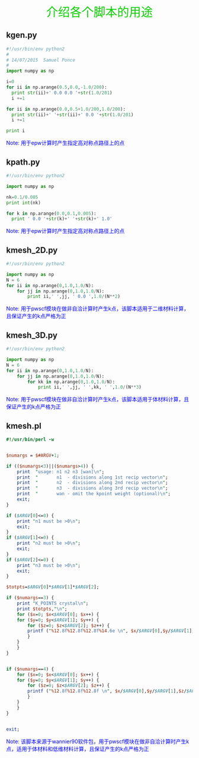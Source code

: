 <center> <font color=red, size=6>介绍各个脚本的用途 </font> </center>

## kgen.py
``` python
#!/usr/bin/env python2
#
# 14/07/2015  Samuel Ponce
#
import numpy as np

i=0
for ii in np.arange(0.5,0.0,-1.0/200):
  print str(ii)+' 0.0 0.0 '+str(1.0/201)
  i +=1

for ii in np.arange(0.0,0.5+1.0/200,1.0/200):
  print str(ii)+' '+str(ii)+' 0.0 '+str(1.0/201)
  i +=1

print i
```
<font color=blue> Note: 用于epw计算时产生指定高对称点路径上的点 </font>

## kpath.py
``` python
#!/usr/bin/env python2

import numpy as np

nk=0.1/0.005
print int(nk)

for k in np.arange(0.0,0.1,0.005):
  print ' 0.0 '+str(k)+' '+str(k)+' 1.0'
```
<font color=blue> Note: 用于epw计算时产生指定高对称点路径上的点 </font>

## kmesh_2D.py
``` python
#!/usr/bin/env python2

import numpy as np
N = 6
for ii in np.arange(0,1.0,1.0/N):
    for jj in np.arange(0,1.0,1.0/N):
        print ii,' ',jj, ' 0.0 ',1.0/(N**2)
```
<font color=blue> Note: 用于pwscf模块在做非自洽计算时产生k点，该脚本适用于二维材料计算，且保证产生的k点严格为正 </font>

## kmesh_3D.py
``` python
#!/usr/bin/env python2

import numpy as np
N = 6
for ii in np.arange(0,1.0,1.0/N):
    for jj in np.arange(0,1.0,1.0/N):
        for kk in np.arange(0,1.0,1.0/N):
            print ii,' ',jj, ' ',kk, ' ',1.0/(N**3)
```
<font color=blue> Note: 用于pwscf模块在做非自洽计算时产生k点，该脚本适用于体材料计算，且保证产生的k点严格为正 </font>

## kmesh.pl
``` perl
#!/usr/bin/perl -w


$numargs = $#ARGV+1; 

if (($numargs<3)||($numargs>4)) {
    print  "usage: n1 n2 n3 [wan]\n";
    print  "       n1  - divisions along 1st recip vector\n";
    print  "       n2  - divisions along 2nd recip vector\n";
    print  "       n3  - divisions along 3rd recip vector\n";
    print  "       wan - omit the kpoint weight (optional)\n";
    exit;
} 

if ($ARGV[0]<=0) {
    print "n1 must be >0\n";
    exit;
}
if ($ARGV[1]<=0) {
    print "n2 must be >0\n";
    exit;
}
if ($ARGV[2]<=0) {
    print "n3 must be >0\n";
    exit;
}

$totpts=$ARGV[0]*$ARGV[1]*$ARGV[2];

if ($numargs==3) {
    print "K_POINTS crystal\n";
    print $totpts,"\n";
    for ($x=0; $x<$ARGV[0]; $x++) {
	for ($y=0; $y<$ARGV[1]; $y++) {
	    for ($z=0; $z<$ARGV[2]; $z++) {
		printf ("%12.8f%12.8f%12.8f%14.6e \n", $x/$ARGV[0],$y/$ARGV[1],$z/$ARGV[2],1/$totpts);
	    }
	}
    }
}


if ($numargs==4) {
    for ($x=0; $x<$ARGV[0]; $x++) {
	for ($y=0; $y<$ARGV[1]; $y++) {
	    for ($z=0; $z<$ARGV[2]; $z++) {
		printf ("%12.8f%12.8f%12.8f \n", $x/$ARGV[0],$y/$ARGV[1],$z/$ARGV[2]);
	    }
	}
    }
}


exit;
```
<font color=blue> Note: 该脚本来源于wannier90软件包，用于pwscf模块在做非自洽计算时产生k点，适用于体材料和低维材料计算，且保证产生的k点严格为正 </font>
